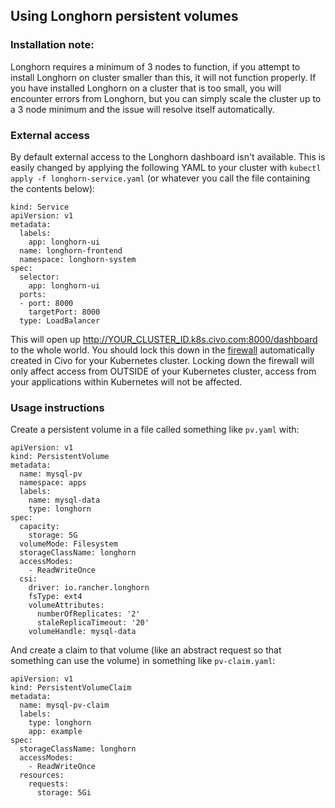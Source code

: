 ## Using Longhorn persistent volumes

### Installation note:

Longhorn requires a minimum of 3 nodes to function, if you attempt to install Longhorn on cluster smaller than this, it will not function properly. If you have installed Longhorn on a cluster that is too small, you will encounter errors from Longhorn, but you can simply scale the cluster up to a 3 node minimum and the issue will resolve itself automatically. 

### External access

By default external access to the Longhorn dashboard isn't available. This is easily changed by applying the following YAML to your cluster with `kubectl apply -f longhorn-service.yaml` (or whatever you call the file containing the contents below):


```
kind: Service
apiVersion: v1
metadata:
  labels:
    app: longhorn-ui
  name: longhorn-frontend
  namespace: longhorn-system
spec:
  selector:
    app: longhorn-ui
  ports:
  - port: 8000
    targetPort: 8000
  type: LoadBalancer
```

This will open up http://YOUR_CLUSTER_ID.k8s.civo.com:8000/dashboard to the whole world. You should lock this down in the [firewall](https://www.civo.com/account/firewalls) automatically created in Civo for your Kubernetes cluster. Locking down the firewall will only affect access from OUTSIDE of your Kubernetes cluster, access from your applications within Kubernetes will not be affected.

### Usage instructions

Create a persistent volume in a file called something like `pv.yaml` with:

```
apiVersion: v1
kind: PersistentVolume
metadata:
  name: mysql-pv
  namespace: apps
  labels:
    name: mysql-data
    type: longhorn
spec:
  capacity:
    storage: 5G
  volumeMode: Filesystem
  storageClassName: longhorn
  accessModes:
    - ReadWriteOnce
  csi:
    driver: io.rancher.longhorn
    fsType: ext4
    volumeAttributes:
      numberOfReplicates: '2'
      staleReplicaTimeout: '20'
    volumeHandle: mysql-data
```

And create a claim to that volume (like an abstract request so that something can use the volume) in something like `pv-claim.yaml`:

```
apiVersion: v1
kind: PersistentVolumeClaim
metadata:
  name: mysql-pv-claim
  labels:
    type: longhorn
    app: example
spec:
  storageClassName: longhorn
  accessModes:
    - ReadWriteOnce
  resources:
    requests:
      storage: 5Gi
```
